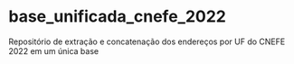 # base_unificada_cnefe_2022
Repositório de extração e concatenação dos endereços por UF do CNEFE 2022 em um única base
